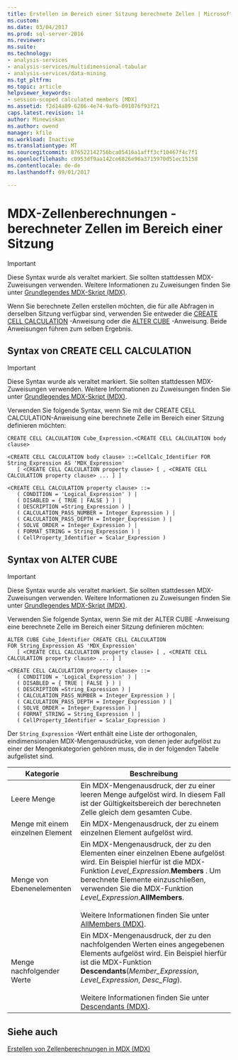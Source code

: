 ```yaml
---
title: Erstellen im Bereich einer Sitzung berechnete Zellen | Microsoft Docs
ms.custom: 
ms.date: 03/04/2017
ms.prod: sql-server-2016
ms.reviewer: 
ms.suite: 
ms.technology:
- analysis-services
- analysis-services/multidimensional-tabular
- analysis-services/data-mining
ms.tgt_pltfrm: 
ms.topic: article
helpviewer_keywords:
- session-scoped calculated members [MDX]
ms.assetid: f2d14a89-6286-4e74-9afb-091076f93f21
caps.latest.revision: 14
author: Minewiskan
ms.author: owend
manager: kfile
ms.workload: Inactive
ms.translationtype: MT
ms.sourcegitcommit: 876522142756bca05416a1afff3cf10467f4c7f1
ms.openlocfilehash: c0953df9aa142ce6826e96a3715970d51ec15158
ms.contentlocale: de-de
ms.lasthandoff: 09/01/2017

---
```

# <a name="mdx-cell-calculations---session-scoped-calculated-cells"></a>MDX-Zellenberechnungen - berechneter Zellen im Bereich einer Sitzung
    
> [!IMPORTANT]  
>  Diese Syntax wurde als veraltet markiert. Sie sollten stattdessen MDX-Zuweisungen verwenden. Weitere Informationen zu Zuweisungen finden Sie unter [Grundlegendes MDX-Skript &#40;MDX&#41;](../../../analysis-services/multidimensional-models/mdx/the-basic-mdx-script-mdx.md).  
  
 Wenn Sie berechnete Zellen erstellen möchten, die für alle Abfragen in derselben Sitzung verfügbar sind, verwenden Sie entweder die [CREATE CELL CALCULATION](../../../mdx/mdx-data-definition-create-cell-calculation.md) -Anweisung oder die [ALTER CUBE](../../../mdx/mdx-data-definition-alter-cube.md) -Anweisung. Beide Anweisungen führen zum selben Ergebnis.  
  
## <a name="create-cell-calculation-syntax"></a>Syntax von CREATE CELL CALCULATION  
  
> [!IMPORTANT]  
>  Diese Syntax wurde als veraltet markiert. Sie sollten stattdessen MDX-Zuweisungen verwenden. Weitere Informationen zu Zuweisungen finden Sie unter [Grundlegendes MDX-Skript &#40;MDX&#41;](../../../analysis-services/multidimensional-models/mdx/the-basic-mdx-script-mdx.md).  
  
 Verwenden Sie folgende Syntax, wenn Sie mit der CREATE CELL CALCULATION-Anweisung eine berechnete Zelle im Bereich einer Sitzung definieren möchten:  
  
```  
CREATE CELL CALCULATION Cube_Expression.<CREATE CELL CALCULATION body clause>  
  
<CREATE CELL CALCULATION body clause> ::=CellCalc_Identifier FOR String_Expression AS 'MDX_Expression'   
   [ <CREATE CELL CALCULATION property clause> [ , <CREATE CELL CALCULATION property clause> ... ] ]  
  
<CREATE CELL CALCULATION property clause> ::=  
   ( CONDITION = 'Logical_Expression' ) |   
   ( DISABLED = { TRUE | FALSE } ) |   
   ( DESCRIPTION =String_Expression ) |   
   ( CALCULATION_PASS_NUMBER = Integer_Expression ) |   
   ( CALCULATION_PASS_DEPTH = Integer_Expression ) |   
   ( SOLVE_ORDER = Integer_Expression ) |   
   ( FORMAT_STRING = String_Expression ) |   
   ( CellProperty_Identifier = Scalar_Expression )  
```  
  
## <a name="alter-cube-syntax"></a>Syntax von ALTER CUBE  
  
> [!IMPORTANT]  
>  Diese Syntax wurde als veraltet markiert. Sie sollten stattdessen MDX-Zuweisungen verwenden. Weitere Informationen zu Zuweisungen finden Sie unter [Grundlegendes MDX-Skript &#40;MDX&#41;](../../../analysis-services/multidimensional-models/mdx/the-basic-mdx-script-mdx.md).  
  
 Verwenden Sie folgende Syntax, wenn Sie mit der ALTER CUBE -Anweisung eine berechnete Zelle im Bereich einer Sitzung definieren möchten:  
  
```  
ALTER CUBE Cube_Identifier CREATE CELL CALCULATION  
FOR String_Expression AS 'MDX_Expression'   
   [ <CREATE CELL CALCULATION property clause> [ , <CREATE CELL CALCULATION property clause> ... ] ]  
  
<CREATE CELL CALCULATION property clause> ::=  
   ( CONDITION = 'Logical_Expression' ) |   
   ( DISABLED = { TRUE | FALSE } ) |   
   ( DESCRIPTION =String_Expression ) |   
   ( CALCULATION_PASS_NUMBER = Integer_Expression ) |   
   ( CALCULATION_PASS_DEPTH = Integer_Expression ) |   
   ( SOLVE_ORDER = Integer_Expression ) |   
   ( FORMAT_STRING = String_Expression ) |   
   ( CellProperty_Identifier = Scalar_Expression )  
```  
  
 Der `String_Expression` -Wert enthält eine Liste der orthogonalen, eindimensionalen MDX-Mengenausdrücke, von denen jeder aufgelöst zu einer der Mengenkategorien gehören muss, die in der folgenden Tabelle aufgelistet sind.  
  
|Kategorie|Beschreibung|  
|--------------|-----------------|  
|Leere Menge|Ein MDX-Mengenausdruck, der zu einer leeren Menge aufgelöst wird. In diesem Fall ist der Gültigkeitsbereich der berechneten Zelle gleich dem gesamten Cube.|  
|Menge mit einem einzelnen Element|Ein MDX-Mengenausdruck, der zu einem einzelnen Element aufgelöst wird.|  
|Menge von Ebenenelementen|Ein MDX-Mengenausdruck, der zu den Elementen einer einzelnen Ebene aufgelöst wird. Ein Beispiel hierfür ist die MDX-Funktion *Level_Expression*.**Members** . Um berechnete Elemente einzuschließen, verwenden Sie die MDX-Funktion *Level_Expression*.**AllMembers**.<br /><br /> Weitere Informationen finden Sie unter [AllMembers &#40;MDX&#41;](../../../mdx/allmembers-mdx.md).|  
|Menge nachfolgender Werte|Ein MDX-Mengenausdruck, der zu den nachfolgenden Werten eines angegebenen Elements aufgelöst wird. Ein Beispiel hierfür ist die MDX-Funktion **Descendants**(*Member_Expression*, *Level_Expression*, *Desc_Flag*).<br /><br /> Weitere Informationen finden Sie unter [Descendants &#40;MDX&#41;](../../../mdx/descendants-mdx.md).|  
  
## <a name="see-also"></a>Siehe auch  
 [Erstellen von Zellenberechnungen in MDX &#40;MDX&#41;](../../../analysis-services/multidimensional-models/mdx/mdx-cell-calculations-build-cell-calculations.md)  
  
  

